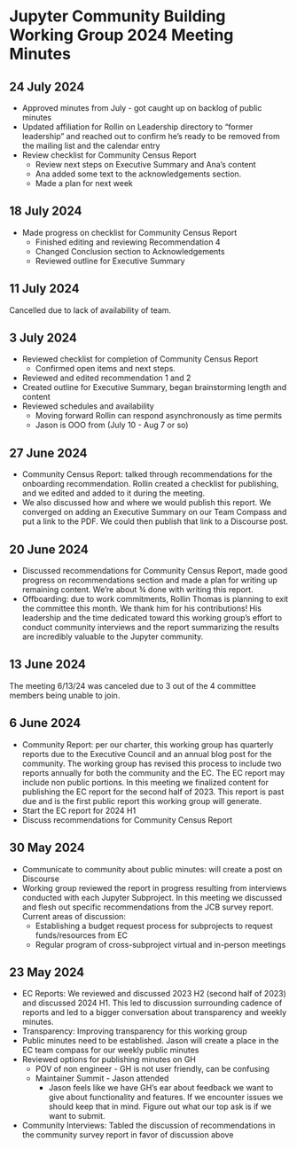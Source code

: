 # Jupyter Community Building Working Group 2024 Meeting Minutes

## 24 July 2024
* Approved minutes from July - got caught up on backlog of public minutes
* Updated affiliation for Rollin on Leadership directory to “former leadership” and reached out to confirm he’s ready to be removed from the mailing list and the calendar entry
* Review checklist for Community Census Report 
  * Review next steps on Executive Summary and Ana’s content
  * Ana added some text to the acknowledgements section.
  * Made a plan for next week

## 18 July 2024
* Made progress on checklist for Community Census Report 
  * Finished editing and reviewing Recommendation 4
  * Changed Conclusion section to Acknowledgements
  * Reviewed outline for Executive Summary

## 11 July 2024
Cancelled due to lack of availability of team.

## 3 July 2024
* Reviewed checklist for completion of Community Census Report 
  * Confirmed open items and next steps. 
* Reviewed and edited recommendation 1 and 2
* Created outline for Executive Summary, began brainstorming length and content
* Reviewed schedules and availability
  * Moving forward Rollin can respond asynchronously as time permits
  * Jason is OOO from (July 10 - Aug 7 or so)

## 27 June 2024
* Community Census Report: talked through recommendations for the onboarding recommendation. Rollin created a checklist for publishing, and we edited and added to it during the meeting. 
* We also discussed how and where we would publish this report. We converged on adding an Executive Summary on our Team Compass and put a link to the PDF. We could then publish that link to a Discourse post. 

## 20 June 2024
* Discussed recommendations for Community Census Report, made good progress on recommendations section and made a plan for writing up remaining content. We’re about ¾ done with writing this report.
* Offboarding: due to work commitments, Rollin Thomas  is planning to exit the committee this month. We thank him for his contributions! His leadership and the time dedicated toward this working group’s effort to conduct community interviews and the report summarizing the results are incredibly valuable to the Jupyter community.  

## 13 June 2024
The meeting 6/13/24 was canceled due to 3 out of the 4 committee members being unable to join. 

## 6 June 2024
* Community Report: per our charter, this working group has quarterly reports due to the Executive Council and an annual blog post for the community. The working group has revised this process to include two reports annually for both the community and the EC. The EC report may include non public portions. In this meeting we finalized content for publishing the EC report for the second half of 2023. This report is past due and is the first public report this working group will generate. 
* Start the EC report for 2024 H1
* Discuss recommendations for Community Census Report

## 30 May 2024
* Communicate to community about public minutes: will create a post on Discourse
* Working group reviewed the report in progress resulting from interviews conducted with each Jupyter Subproject. In this meeting we discussed and flesh out specific recommendations from the JCB survey report. Current areas of discussion:
  * Establishing a budget request process for subprojects to request funds/resources from EC
  * Regular program of cross-subproject virtual and in-person meetings

## 23 May 2024
* EC Reports: We reviewed and discussed 2023 H2 (second half of 2023) and discussed 2024 H1. This led to discussion surrounding cadence of reports and led to a bigger conversation about transparency and weekly minutes. 
* Transparency: Improving transparency for this working group
* Public minutes need to be established. Jason will create a place in the EC team compass for our weekly public minutes
* Reviewed options for publishing minutes on GH
  * POV of non engineer - GH is not user friendly, can be confusing
  * Maintainer Summit - Jason attended
    * Jason feels like we have GH’s ear about feedback we want to give about functionality and features. If we encounter issues we should keep that in mind. Figure out what our top ask is if we want to submit. 
* Community Interviews: Tabled the discussion of recommendations in the community survey report in favor of discussion above
